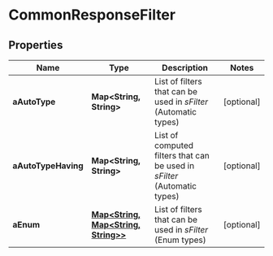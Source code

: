 

# CommonResponseFilter

## Properties

Name | Type | Description | Notes
------------ | ------------- | ------------- | -------------
**aAutoType** | **Map&lt;String, String&gt;** | List of filters that can be used in *sFilter* (Automatic types) |  [optional]
**aAutoTypeHaving** | **Map&lt;String, String&gt;** | List of computed filters that can be used in *sFilter* (Automatic types) |  [optional]
**aEnum** | [**Map&lt;String, Map&lt;String, String&gt;&gt;**](Map.md) | List of filters that can be used in *sFilter* (Enum types) |  [optional]




